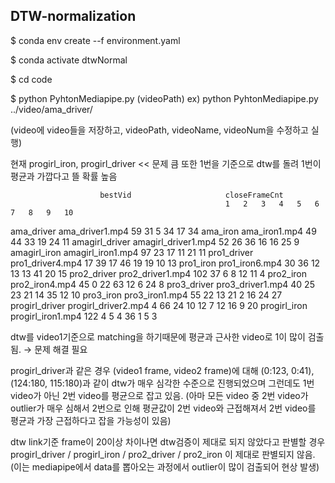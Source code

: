 ## DTW-normalization
$ conda env create --f environment.yaml  

$ conda activate dtwNormal  

$ cd code  

$ python PyhtonMediapipe.py (videoPath)
ex) python PyhtonMediapipe.py ../video/ama_driver/

(video에 video들을 저장하고, videoPath, videoName, videoNum을 수정하고 실행)

현재 progirl_iron, progirl_driver  << 문제 큼
또한 1번을 기준으로 dtw를 돌려 1번이 평균과 가깝다고 뜰 확률 높음

				        bestVid			    	    closeFrameCnt
								            	    1	2	3	4	5	6	7	8	9	10
ama_driver			    ama_driver1.mp4			    59	31	5	34	17	34
ama_iron			    ama_iron1.mp4			    49	44	33	19	24	11
amagirl_driver		    amagirl_driver1.mp4		    52	26	36	16	16	25	9
amagirl_iron		    amagirl_iron1.mp4			97	23	17	11	21	11
pro1_driver			    pro1_driver4.mp4			17	39	17	46	19	19	10	13
pro1_iron			    pro1_iron6.mp4			    30	36	12	13	13	41	20	15
pro2_driver			    pro2_driver1.mp4			102	37	6	8	12	11	4
pro2_iron			    pro2_iron4.mp4			    45	0	22	63	12	6	24	8
pro3_driver			    pro3_driver1.mp4			40	25	23	21	14	35	12	10
pro3_iron			    pro3_iron1.mp4			    55	22	13	21	2	16	24	27
progirl_driver		    progirl_driver2.mp4		    4	66	24	10	12	7	12	16	9	20
progirl_iron			progirl_iron1.mp4			122	4	5	4	36	1	5	3	

dtw를 video1기준으로 matching을 하기때문에 평균과 근사한 video로 1이 많이 검출됨. → 문제 해결 필요

progirl_driver과 같은 경우 (video1 frame, video2 frame)에 대해 (0:123,  0:41), (124:180, 115:180)과 같이
dtw가 매우 심각한 수준으로 진행되었으며 그런데도 1번 video가 아닌 2번 video를 평균으로 잡고 있음.
(아마 모든 video 중 2번 video가 outlier가 매우 심해서 2번으로 인해 평균값이 2번 video와 근접해져서
2번 video를 평균과 가장 근접하다고 잡을 가능성이 있음)

dtw link기준 frame이 20이상 차이나면 dtw검증이 제대로 되지 않았다고 판별할 경우
progirl_driver / progirl_iron / pro2_driver /  pro2_iron 이 제대로 판별되지 않음. 
(이는 mediapipe에서 data를 뽑아오는 과정에서 outlier이 많이 검출되어 현상 발생)
